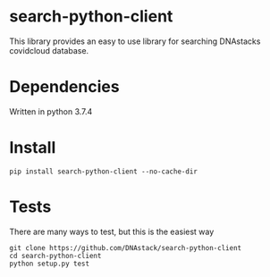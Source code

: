 # search-python-client
This library provides an easy to use library for searching DNAstacks covidcloud database.

# Dependencies
Written in python 3.7.4

# Install
```
pip install search-python-client --no-cache-dir
```

# Tests
There are many ways to test, but this is the easiest way
```
git clone https://github.com/DNAstack/search-python-client
cd search-python-client
python setup.py test
```